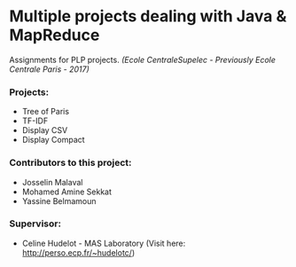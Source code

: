 # Multiple projects dealing with Java & MapReduce 


Assignments for PLP projects. _(Ecole CentraleSupelec - Previously Ecole Centrale Paris - 2017)_

### Projects:

- Tree of Paris
- TF-IDF
- Display CSV
- Display Compact


### Contributors to this project:

- Josselin Malaval
- Mohamed Amine Sekkat
- Yassine Belmamoun


### Supervisor:

- Celine Hudelot - MAS Laboratory (Visit here: http://perso.ecp.fr/~hudelotc/)
